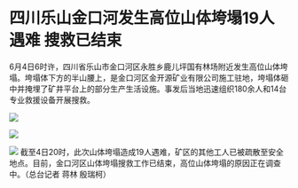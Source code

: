 

# 四川乐山金口河发生高位山体垮塌19人遇难 搜救已结束

6月4日6时许，四川省乐山市金口河区永胜乡鹿儿坪国有林场附近发生高位山体垮塌。垮塌体下方的半山腰上，是金口河区金开源矿业有限公司施工驻地，垮塌体砸中并掩埋了矿井平台上的部分生产生活设施。事发后当地迅速组织180余人和14台专业救援设备开展搜救。

![](https://inews.gtimg.com/news_bt/Orvio32r0SiR6ONzJD7CiF5DH04RGYr_mh0DVC_QbuNoUAA/1000)

![](https://inews.gtimg.com/news_bt/OqUiurTTIadcC3o_2npmjihU4If2SmcnzfNjpD0AUuMckAA/1000)

![](https://inews.gtimg.com/news_bt/OBA8xzafmjv-8HK-TatItGeUvc582px_wl701bbB1fngQAA/1000)
截至4日20时，此次山体垮塌造成19人遇难，矿区的其他工人已被疏散至安全地点。目前，金口河区山体垮塌搜救工作已结束，高位山体垮塌的原因正在调查中。（总台记者
蒋林 殷瑞柯）

